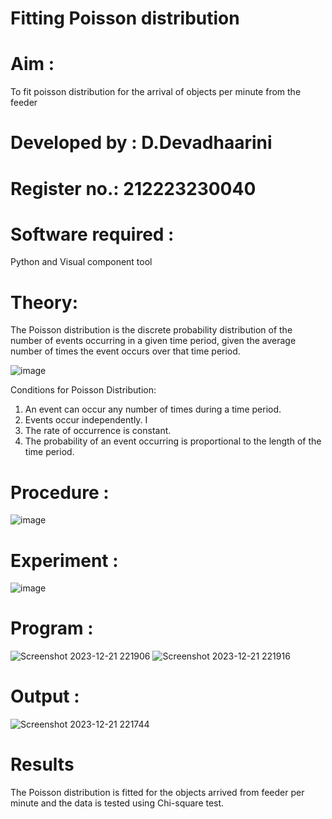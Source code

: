 # Fitting Poisson  distribution
# Aim : 

To fit poisson distribution for the arrival of objects per minute from the feeder

# Developed by : D.Devadhaarini
# Register no.: 212223230040

# Software required :  

Python and Visual component tool

# Theory:

The Poisson distribution is the discrete probability distribution of the number of events occurring in a given time period, given the average number of times the event occurs over that time period.

![image](https://user-images.githubusercontent.com/104613195/166248326-fd042076-8b0b-40c4-8b11-1d8e8fcb74db.png)

 Conditions for Poisson Distribution:

1. An event can occur any number of times during a time period.
2. Events occur independently. I
3. The rate of occurrence is constant.
4. The probability of an event occurring is proportional to the length of the time period. 
 
# Procedure :

![image](https://user-images.githubusercontent.com/104613195/166251988-d0c53205-6080-4f7b-ae4c-398178586637.png)

# Experiment :

![image](https://user-images.githubusercontent.com/103921593/230282876-f4a5afbf-cac1-4648-a1b0-c78840638a8e.png)

# Program :

![Screenshot 2023-12-21 221906](https://github.com/Devadhaarini/Poisson_distribution/assets/145796552/9c585fdc-d009-418b-85c8-6e6ce60c7990)
![Screenshot 2023-12-21 221916](https://github.com/Devadhaarini/Poisson_distribution/assets/145796552/015325bb-63cd-467e-9c1b-9227033f61d9)


# Output : 

![Screenshot 2023-12-21 221744](https://github.com/Devadhaarini/Poisson_distribution/assets/145796552/0279ddfa-ae3d-4233-bd78-28f5f215b0fc)

# Results

The Poisson distribution is fitted for the objects arrived from feeder per minute and the data is tested using Chi-square test. 
 
